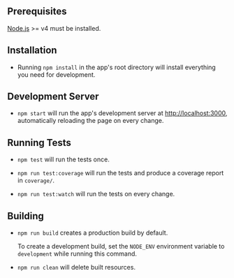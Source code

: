 ## Prerequisites

[Node.js](http://nodejs.org/) >= v4 must be installed.

## Installation

- Running `npm install` in the app's root directory will install everything you need for development.

## Development Server

- `npm start` will run the app's development server at [http://localhost:3000](http://localhost:3000), automatically reloading the page on every change.
## Running Tests

- `npm test` will run the tests once.

- `npm run test:coverage` will run the tests and produce a coverage report in `coverage/`.

- `npm run test:watch` will run the tests on every change.

## Building

- `npm run build` creates a production build by default.

   To create a development build, set the `NODE_ENV` environment variable to `development` while running this command.

- `npm run clean` will delete built resources.
